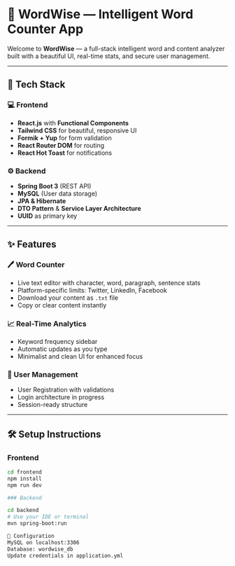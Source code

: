 # 🧠 WordWise — Intelligent Word Counter App

Welcome to **WordWise** — a full-stack intelligent word and content analyzer built with a beautiful UI, real-time stats, and secure user management.

---

## 🧩 Tech Stack

### 💻 Frontend
- **React.js** with **Functional Components**
- **Tailwind CSS** for beautiful, responsive UI
- **Formik + Yup** for form validation
- **React Router DOM** for routing
- **React Hot Toast** for notifications

### ⚙️ Backend
- **Spring Boot 3** (REST API)
- **MySQL** (User data storage)
- **JPA & Hibernate**
- **DTO Pattern** & **Service Layer Architecture**
- **UUID** as primary key

---

## ✨ Features

### 🖊️ Word Counter
- Live text editor with character, word, paragraph, sentence stats
- Platform-specific limits: Twitter, LinkedIn, Facebook
- Download your content as `.txt` file
- Copy or clear content instantly

### 📈 Real-Time Analytics
- Keyword frequency sidebar
- Automatic updates as you type
- Minimalist and clean UI for enhanced focus

### 🔐 User Management
- User Registration with validations
- Login architecture in progress
- Session-ready structure

---

## 🛠️ Setup Instructions

### Frontend

```bash
cd frontend
npm install
npm run dev

### Backend

cd backend
# Use your IDE or terminal
mvn spring-boot:run

🔐 Configuration
MySQL on localhost:3306
Database: wordwise_db
Update credentials in application.yml


